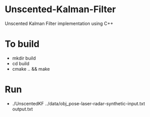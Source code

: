 # Unscented-Kalman-Filter

Unscented Kalman Filter implementation using C++

# To build

* mkdir build
* cd build
* cmake .. && make

# Run

* ./UnscentedKF ../data/obj_pose-laser-radar-synthetic-input.txt output.txt
